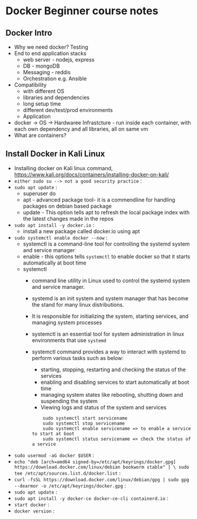 # Docker Beginner course notes

## Docker Intro
- Why we need docker? Testing
- End to end application stacks
  - web server - nodejs, express
  - DB - mongoDB
  - Messaging - reddis
  - Orchestration e.g. Ansible
- Compatibility 
  - with different OS
  - libraries and dependencies
  - long setup time
  - different dev/test/prod environments
  - Application 
-  docker -> OS -> Hardwaree Infrastcture - run inside each container, with each own dependency and all libraries, all on same vm
- What are containers?

## Install Docker in Kali Linux
- Installing docker on Kali linux command, https://www.kali.org/docs/containers/installing-docker-on-kali/
- `either sudo su --> not a good security practice` : 
- `sudo apt update` : 
    - superuser do
    - apt - advanced package tool- it is a commendline for handling packages on debian based package
    - update - This option tells apt to refresh the local package index with the latest changes made in the repos
- `sudo apt install -y docker.io`   : 
    - install a new package called docker.io using apt
- `sudo systemctl enable docker --now`  : 
    - systemctl is a command-line tool for controlling the systemd system and service manager
    - enable - this options tells `systemctl` to enable docker so that it starts automatically at boot time
    - systemctl
        - command line utility in Linux used to control the systemd system and service manager.
        - systemd is an init system and system manager that has become the stand for many linux distributions.
        - It is responsible for initializing the system, starting services, and managing system processes
        - systemctl is an essential tool for system administration in linux environments that use `systemd`
        - systemctl command provides a way to interact with systemd to perform various tasks such as below:
            - starting, stopping, restarting and checking the status of the services
            - enabling and disabling services to start automatically at boot time
            - managing system states like rebooting, shutting down and suspending the system
            - Viewing logs and status of the system and services

            ```
                sudo systemctl start servicename
                sudo systemctl stop servicename
                sudo systemctl enable servicename => to enable a service to start at boot
                sudo systemctl status servicename => check the status of a service
            ```
- `sudo usermod -aG docker $USER`   : 
- `echo "deb [arch=amd64 signed-by=/etc/apt/keyrings/docker.gpg] https://download.docker.com/linux/debian bookworm stable" | \ sudo tee /etc/apt/sources.list.d/docker.list`    : 
- `curl -fsSL https://download.docker.com/linux/debian/gpg | sudo gpg --dearmor -o /etc/apt/keyrings/docker.gpg`    : 
- `sudo apt update` : 
- `sudo apt install -y docker-ce docker-ce-cli containerd.io` : 
- `start docker` : 
- `docker version` : 
